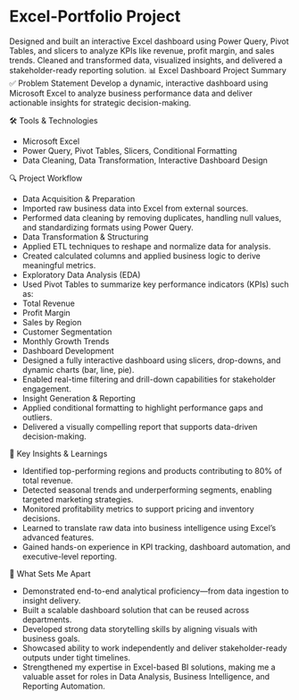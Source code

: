 # Excel-Portfolio Project
Designed and built an interactive Excel dashboard using Power Query, Pivot Tables, and slicers to analyze KPIs like revenue, profit margin, and sales trends. Cleaned and transformed data, visualized insights, and delivered a stakeholder-ready reporting solution.
📊 Excel Dashboard Project Summary
✅ Problem Statement
Develop a dynamic, interactive dashboard using Microsoft Excel to analyze business performance data and deliver actionable insights for strategic decision-making.

🛠️ Tools & Technologies
- Microsoft Excel
- Power Query, Pivot Tables, Slicers, Conditional Formatting
- Data Cleaning, Data Transformation, Interactive Dashboard Design

🔍 Project Workflow
- Data Acquisition & Preparation
- Imported raw business data into Excel from external sources.
- Performed data cleaning by removing duplicates, handling null values, and standardizing formats using Power Query.
- Data Transformation & Structuring
- Applied ETL techniques to reshape and normalize data for analysis.
- Created calculated columns and applied business logic to derive meaningful metrics.
- Exploratory Data Analysis (EDA)
- Used Pivot Tables to summarize key performance indicators (KPIs) such as:
- Total Revenue
- Profit Margin
- Sales by Region
- Customer Segmentation
- Monthly Growth Trends
- Dashboard Development
- Designed a fully interactive dashboard using slicers, drop-downs, and dynamic charts (bar, line, pie).
- Enabled real-time filtering and drill-down capabilities for stakeholder engagement.
- Insight Generation & Reporting
- Applied conditional formatting to highlight performance gaps and outliers.
- Delivered a visually compelling report that supports data-driven decision-making.

📌 Key Insights & Learnings
- Identified top-performing regions and products contributing to 80% of total revenue.
- Detected seasonal trends and underperforming segments, enabling targeted marketing strategies.
- Monitored profitability metrics to support pricing and inventory decisions.
- Learned to translate raw data into business intelligence using Excel’s advanced features.
- Gained hands-on experience in KPI tracking, dashboard automation, and executive-level reporting.

🌟 What Sets Me Apart
- Demonstrated end-to-end analytical proficiency—from data ingestion to insight delivery.
- Built a scalable dashboard solution that can be reused across departments.
- Developed strong data storytelling skills by aligning visuals with business goals.
- Showcased ability to work independently and deliver stakeholder-ready outputs under tight timelines.
- Strengthened my expertise in Excel-based BI solutions, making me a valuable asset for roles in Data Analysis, Business Intelligence, and Reporting Automation.
